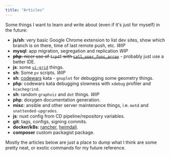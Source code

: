 ```yaml
---
title: "Articles"
---
```


Some things I want to learn and write about (even if it's just for myself) in the future:

* **js/sh**: very basic Google Chrome extension to list dev sites, show which branch is on there, time of last remote push, etc. *WIP*
* **mysql**: app migration, segregation and replication *WIP*
* ~~**php**: nicer use of `tcpdf` with [`call_user_func_array`](https://www.php.net/manual/en/function.call-user-func-array.php)~~ - probably just use a better IDE.
* **js**: some [`ui-grid`](http://ui-grid.info/docs/#!/tutorial) things.
* **sh**: Some `pv` scripts. *WIP*
* **sh**: [codewars](https://www.codewars.com/users/alistaircol) kata - `gnuplot` for debugging some geometry things.
* **php**: codewars kata debugging slowness with `xdebug` profiler and `kcachegrind`.
* **sh**: random `graphviz` and `dot` things. *WIP*
* **php**: doxygen documentation generation.
* **misc**: ansible and other server maintenance things, i.e. `motd` and `unattended-upgrades`.
* **js**: nuxt config from CD pipeline/repository variables.
* **git**: tags, configs, signing commits.
* **docker/k8s**: [rancher](https://rancher.com), [heimdall](https://heimdall.site).
* **composer** custom packagist package.

Mostly the articles below are just a place to dump what I think are some pretty neat, or exotic commands for my future reference.
